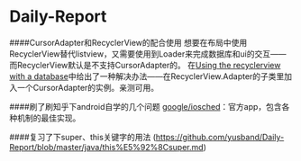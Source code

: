 # Daily-Report
####CursorAdapter和RecyclerView的配合使用
想要在布局中使用RecyclerView替代listview，又需要使用到Loader来完成数据库和ui的交互——而RecyclerView默认是不支持CursorAdapter的。
在[Using the recyclerview with a database](http://stackoverflow.com/questions/26517855/using-the-recyclerview-with-a-database)中给出了一种解决办法——在RecyclerView.Adapter<VH>的子类里加入一个CursorAdapter的实例。亲测可用。

####刷了刷知乎下android自学的几个问题
[google/iosched](https://github.com/google/iosched)：官方app，包含各种机制的最佳实现。

####复习了下super、this关键字的用法
(https://github.com/yusband/Daily-Report/blob/master/java/this%E5%92%8Csuper.md)

